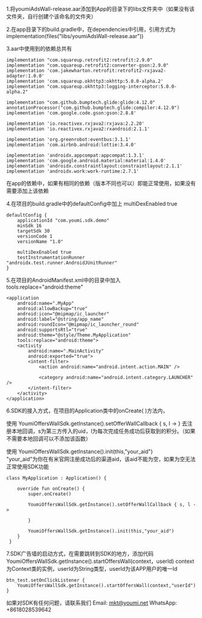 1.将youmiAdsWall-release.aar添加到App的目录下的libs文件夹中（如果没有该文件夹，自行创建个该命名的文件夹）



2.在app目录下的build.gradle中，在dependencies中引用，引用方式为
   implementation(files("libs/youmiAdsWall-release.aar"))



3.aar中使用到的依赖总共有

    implementation "com.squareup.retrofit2:retrofit:2.9.0"
    implementation "com.squareup.retrofit2:converter-gson:2.9.0"
    implementation 'com.jakewharton.retrofit:retrofit2-rxjava2-adapter:1.0.0'
    implementation 'com.squareup.okhttp3:okhttp:5.0.0-alpha.2'
    implementation "com.squareup.okhttp3:logging-interceptor:5.0.0-alpha.2"
    
    implementation "com.github.bumptech.glide:glide:4.12.0"
    annotationProcessor("com.github.bumptech.glide:compiler:4.12.0")
    implementation 'com.google.code.gson:gson:2.8.8'
    
    implementation 'io.reactivex.rxjava2:rxjava:2.2.20'
    implementation 'io.reactivex.rxjava2:rxandroid:2.1.1'

    implementation 'org.greenrobot:eventbus:3.1.1'
    implementation 'com.airbnb.android:lottie:3.4.0'
    
    implementation 'androidx.appcompat:appcompat:1.3.1'
    implementation 'com.google.android.material:material:1.4.0'
    implementation 'androidx.constraintlayout:constraintlayout:2.1.1'
    implementation 'androidx.work:work-runtime:2.7.1'
在app的依赖中，如果有相同的依赖（版本不同也可以）即能正常使用，如果没有需要添加上该依赖



4.在项目的build.gradle中的defaultConfig中加上   multiDexEnabled true

```
defaultConfig {
    applicationId "com.youmi.sdk.demo"
    minSdk 16
    targetSdk 30
    versionCode 1
    versionName "1.0"

    multiDexEnabled true
    testInstrumentationRunner "androidx.test.runner.AndroidJUnitRunner"
}
```



5.在项目的AndroidManifest.xml中的<application>目录中加入tools:replace="android:theme"

```
<application
    android:name=".MyApp"
    android:allowBackup="true"
    android:icon="@mipmap/ic_launcher"
    android:label="@string/app_name"
    android:roundIcon="@mipmap/ic_launcher_round"
    android:supportsRtl="true"
    android:theme="@style/Theme.MyApplication"
    tools:replace="android:theme">
    <activity
        android:name=".MainActivity"
        android:exported="true">
        <intent-filter>
            <action android:name="android.intent.action.MAIN" />

            <category android:name="android.intent.category.LAUNCHER" />
        </intent-filter>
    </activity>
</application>
```



6.SDK的接入方式，在项目的Application类中的onCreate( )方法内，
   
   使用 YoumiOffersWallSdk.getInstance().setOfferWallCallback { s, l ->
         }
   去注册本地回调，s为第三方传入的uid，l为每次完成任务成功后获取到的积分。（如果不需要本地回调可以不添加该函数）
   
   使用 YoumiOffersWallSdk.getInstance().init(this,"your_aid")  
    "your_aid"为你在有米官网注册成功后的渠道aid，该aid不能为空，如果为空无法正常使用SDK功能
   

```
class MyApplication : Application() {

    override fun onCreate() {
        super.onCreate()

        YoumiOffersWallSdk.getInstance().setOfferWallCallback { s, l ->
          
        }
   
        YoumiOffersWallSdk.getInstance().init(this,"your_aid")
    }
 }
```





7.SDK广告墙的启动方式，在需要跳转到SDK的地方，添加代码
    YoumiOffersWallSdk.getInstance().startOffersWall(context，userId) 
    context为Context类的实例，userId为String类型，userId为该APP用户的唯一Id

```
btn_test.setOnClickListener {
    YoumiOffersWallSdk.getInstance().startOffersWall(context,"userId")
}
```



如果对SDK有任何问题，请联系我们
Email: mkt@youmi.net
‪WhatsApp: +8618028539642‬
